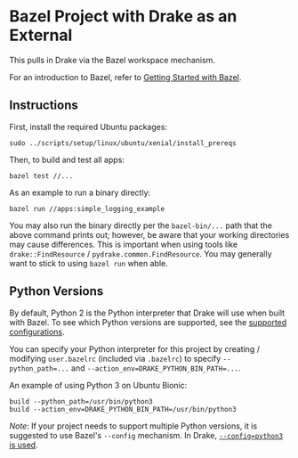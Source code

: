 # Bazel Project with Drake as an External

This pulls in Drake via the Bazel workspace mechanism.

For an introduction to Bazel, refer to
[Getting Started with Bazel](https://docs.bazel.build/versions/master/getting-started.html).

## Instructions

First, install the required Ubuntu packages:

```
sudo ../scripts/setup/linux/ubuntu/xenial/install_prereqs
```

Then, to build and test all apps:
```
bazel test //...
```

As an example to run a binary directly:
```
bazel run //apps:simple_logging_example
```

You may also run the binary directly per the `bazel-bin/...` path that the
above command prints out; however, be aware that your working directories may
cause differences.  This is important when using tools like
`drake::FindResource` / `pydrake.common.FindResource`.
You may generally want to stick to using `bazel run` when able.

## Python Versions

By default, Python 2 is the Python interpreter that Drake will use when built
with Bazel. To see which Python versions are supported, see the
[supported configurations](https://drake.mit.edu/developers.html#supported-configurations).

You can specify your Python interpreter for this project by creating / modifying
`user.bazelrc` (included via `.bazelrc`) to specify `--python_path=...` and `--action_env=DRAKE_PYTHON_BIN_PATH=...`.

An example of using Python 3 on Ubuntu Bionic:

    build --python_path=/usr/bin/python3
    build --action_env=DRAKE_PYTHON_BIN_PATH=/usr/bin/python3

*Note*: If your project needs to support multiple Python versions, it is
suggested to use Bazel's `--config` mechanism. In Drake,
[`--config=python3` is used](https://drake.mit.edu/bazel.html#python-versions).
